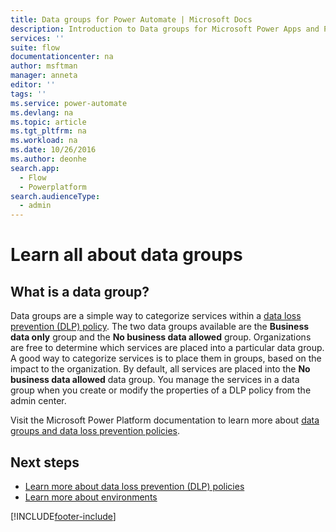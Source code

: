 ```yaml
---
title: Data groups for Power Automate | Microsoft Docs
description: Introduction to Data groups for Microsoft Power Apps and Power Automate.
services: ''
suite: flow
documentationcenter: na
author: msftman
manager: anneta
editor: ''
tags: ''
ms.service: power-automate
ms.devlang: na
ms.topic: article
ms.tgt_pltfrm: na
ms.workload: na
ms.date: 10/26/2016
ms.author: deonhe
search.app: 
  - Flow
  - Powerplatform
search.audienceType: 
  - admin
---
```

# Learn all about data groups

## What is a data group?

Data groups are a simple way to categorize services within a [data loss prevention (DLP) policy](/power-platform/admin/wp-data-loss-prevention). The two data groups available are the **Business data only** group and the **No business data allowed** group. Organizations are free to determine which services are placed into a particular data group. A good way to categorize services is to place them in groups, based on the impact to the organization. By default, all services are placed into the **No business data allowed** data group. You manage the services in a data group when you create or modify the properties of a DLP policy from the admin center.

Visit the Microsoft Power Platform documentation to learn more about [data groups and data loss prevention policies](/power-platform/admin/wp-data-loss-prevention#connector-classification).

## Next steps

* [Learn more about data loss prevention (DLP) policies](/power-platform/admin/wp-data-loss-prevention)
* [Learn more about environments](/power-platform/admin/environments-overview)   



[!INCLUDE[footer-include](includes/footer-banner.md)]